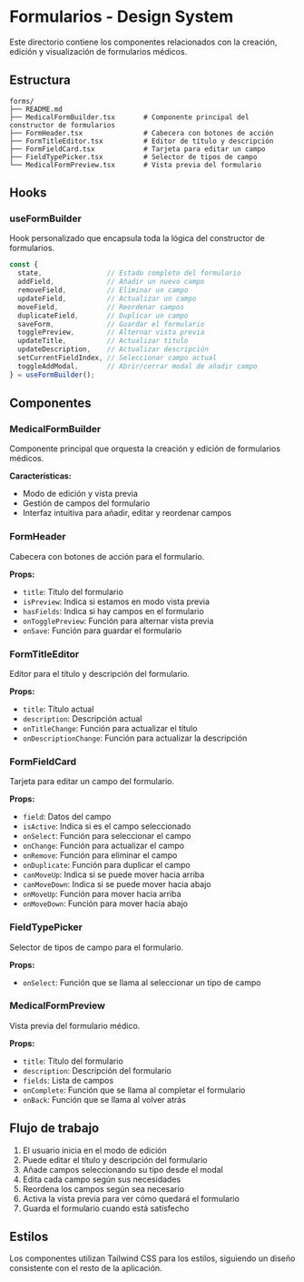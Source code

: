 # Formularios - Design System

Este directorio contiene los componentes relacionados con la creación, edición y visualización de formularios médicos.

## Estructura

```
forms/
├── README.md
├── MedicalFormBuilder.tsx       # Componente principal del constructor de formularios
├── FormHeader.tsx               # Cabecera con botones de acción
├── FormTitleEditor.tsx          # Editor de título y descripción
├── FormFieldCard.tsx            # Tarjeta para editar un campo
├── FieldTypePicker.tsx          # Selector de tipos de campo
└── MedicalFormPreview.tsx       # Vista previa del formulario
```

## Hooks

### useFormBuilder

Hook personalizado que encapsula toda la lógica del constructor de formularios.

```typescript
const {
  state,                // Estado completo del formulario
  addField,             // Añadir un nuevo campo
  removeField,          // Eliminar un campo
  updateField,          // Actualizar un campo
  moveField,            // Reordenar campos
  duplicateField,       // Duplicar un campo
  saveForm,             // Guardar el formulario
  togglePreview,        // Alternar vista previa
  updateTitle,          // Actualizar título
  updateDescription,    // Actualizar descripción
  setCurrentFieldIndex, // Seleccionar campo actual
  toggleAddModal,       // Abrir/cerrar modal de añadir campo
} = useFormBuilder();
```

## Componentes

### MedicalFormBuilder

Componente principal que orquesta la creación y edición de formularios médicos.

**Características:**
- Modo de edición y vista previa
- Gestión de campos del formulario
- Interfaz intuitiva para añadir, editar y reordenar campos

### FormHeader

Cabecera con botones de acción para el formulario.

**Props:**
- `title`: Título del formulario
- `isPreview`: Indica si estamos en modo vista previa
- `hasFields`: Indica si hay campos en el formulario
- `onTogglePreview`: Función para alternar vista previa
- `onSave`: Función para guardar el formulario

### FormTitleEditor

Editor para el título y descripción del formulario.

**Props:**
- `title`: Título actual
- `description`: Descripción actual
- `onTitleChange`: Función para actualizar el título
- `onDescriptionChange`: Función para actualizar la descripción

### FormFieldCard

Tarjeta para editar un campo del formulario.

**Props:**
- `field`: Datos del campo
- `isActive`: Indica si es el campo seleccionado
- `onSelect`: Función para seleccionar el campo
- `onChange`: Función para actualizar el campo
- `onRemove`: Función para eliminar el campo
- `onDuplicate`: Función para duplicar el campo
- `canMoveUp`: Indica si se puede mover hacia arriba
- `canMoveDown`: Indica si se puede mover hacia abajo
- `onMoveUp`: Función para mover hacia arriba
- `onMoveDown`: Función para mover hacia abajo

### FieldTypePicker

Selector de tipos de campo para el formulario.

**Props:**
- `onSelect`: Función que se llama al seleccionar un tipo de campo

### MedicalFormPreview

Vista previa del formulario médico.

**Props:**
- `title`: Título del formulario
- `description`: Descripción del formulario
- `fields`: Lista de campos
- `onComplete`: Función que se llama al completar el formulario
- `onBack`: Función que se llama al volver atrás

## Flujo de trabajo

1. El usuario inicia en el modo de edición
2. Puede editar el título y descripción del formulario
3. Añade campos seleccionando su tipo desde el modal
4. Edita cada campo según sus necesidades
5. Reordena los campos según sea necesario
6. Activa la vista previa para ver cómo quedará el formulario
7. Guarda el formulario cuando está satisfecho

## Estilos

Los componentes utilizan Tailwind CSS para los estilos, siguiendo un diseño consistente con el resto de la aplicación. 